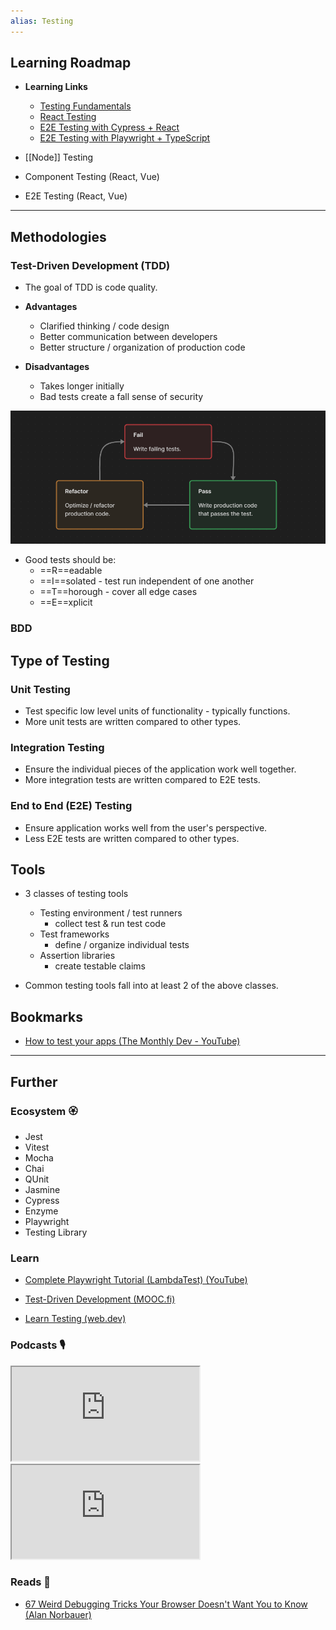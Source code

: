 ```yaml
---
alias: Testing
---
```


## Learning Roadmap

- **Learning Links**
    - [Testing Fundamentals](https://web.dev/learn/testing) 
    - [React Testing](https://www.perplexity.ai/search/give-me-brief-4d6kGrfTQSi1GsYxYCGUKg) 
    - [E2E Testing with Cypress + React](https://www.youtube.com/watch?v=6BkcHAEWeTU) 
    - [E2E Testing with Playwright + TypeScript](https://www.youtube.com/watch?v=wawbt1cATsk)

- [[Node]] Testing
- Component Testing (React, Vue)
- E2E Testing (React, Vue)

---
## Methodologies

### Test-Driven Development (TDD)

- The goal of TDD is code quality.

- **Advantages**
    - Clarified thinking / code design
    - Better communication between developers
    - Better structure / organization of production code

- **Disadvantages**
    - Takes longer initially
    - Bad tests create a fall sense of security

![Red -> Green -> Refactor](assets/images/tdd.red-green-refactor.png)
- Good tests should be:
    - ==R==eadable
    - ==I==solated - test run independent of one another
    - ==T==horough - cover all edge cases
    - ==E==xplicit

### BDD

## Type of Testing

### Unit Testing

- Test specific low level units of functionality - typically functions.
- More unit tests are written compared to other types.
### Integration Testing

- Ensure the individual pieces of the application work well together.
- More integration tests are written compared to E2E tests.
### End to End (E2E) Testing

- Ensure application works well from the user's perspective.
- Less E2E tests are written compared to other types.
## Tools

- 3 classes of testing tools
    - Testing environment / test runners
        - collect test & run test code
    - Test frameworks
        - define / organize individual tests
    - Assertion libraries
        - create testable claims

- Common testing tools fall into at least 2 of the above classes.

## Bookmarks

- [How to test your apps (The Monthly Dev - YouTube)](https://www.youtube.com/live/CPS58ZK1m0s)

---
## Further
### Ecosystem 🏵

- Jest
- Vitest
- Mocha
- Chai
- QUnit
- Jasmine
- Cypress
- Enzyme
- Playwright
- Testing Library

### Learn

- [Complete Playwright Tutorial (LambdaTest) (YouTube)](https://www.youtube.com/watch?v=wawbt1cATsk)

- [Test-Driven Development (MOOC.fi)](https://tdd.mooc.fi/)

- [Learn Testing (web.dev)](https://web.dev/learn/testing)

### Podcasts 🎙

<iframe src='https://podverse.fm/embed/player?episodeId=cIJzdQmqnW1' title='Podverse Embed Player' class='pv-embed-player'>CodeNewbie - Why do I need to test my code? (Jonas Nicklas)</iframe>

<iframe src='https://podverse.fm/embed/player?episodeId=CIW8GYmDGM' title='Podverse Embed Player' class='pv-embed-player'>Syntax - How to Get Better at Debugging</iframe>

### Reads 📄

- [67 Weird Debugging Tricks Your Browser Doesn't Want You to Know (Alan Norbauer)](https://alan.norbauer.com/articles/browser-debugging-tricks)